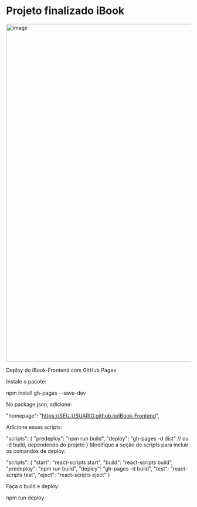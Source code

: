 # Projeto finalizado iBook

<img width="1896" height="919" alt="image" src="https://github.com/user-attachments/assets/6c632476-10af-4e26-8d5e-f6975fac56fb" />



Deploy do iBook-Frontend com GitHub Pages

Instale o pacote:

npm install gh-pages --save-dev


No package.json, adicione:

"homepage": "https://SEU_USUARIO.github.io/iBook-Frontend",


Adicione esses scripts:

"scripts": {
  "predeploy": "npm run build",
  "deploy": "gh-pages -d dist"  // ou -d build, dependendo do projeto
}
Modifique a seção de scripts para incluir os comandos de deploy:

"scripts": {
  "start": "react-scripts start",
  "build": "react-scripts build",
  "predeploy": "npm run build",
  "deploy": "gh-pages -d build",
  "test": "react-scripts test",
  "eject": "react-scripts eject"
}


Faça o build e deploy:

npm run deploy
